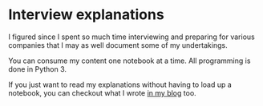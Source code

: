 # Interview explanations
I figured since I spent so much time interviewing and preparing for various companies that I may as well document some of my undertakings.

You can consume my content one notebook at a time. All programming is done in Python 3.

If you just want to read my explanations without having to load up a notebook, you can checkout what I wrote [in my blog](https://medium.com/attenchen-to-detail) too.
